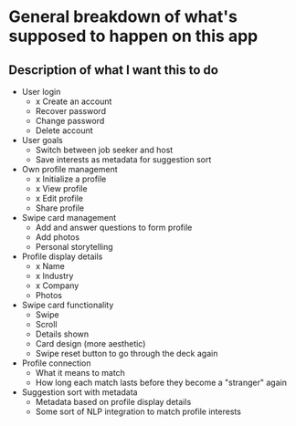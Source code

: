 # General breakdown of what's supposed to happen on this app

## Description of what I want this to do

* User login
    * x Create an account
    * Recover password
    * Change password
    * Delete account
* User goals
    * Switch between job seeker and host
    * Save interests as metadata for suggestion sort
* Own profile management
    * x Initialize a profile
    * x View profile
    * x Edit profile
    * Share profile
* Swipe card management
    * Add and answer questions to form profile
    * Add photos
    * Personal storytelling
* Profile display details
    * x Name
    * x Industry
    * x Company
    * Photos
* Swipe card functionality
    * Swipe
    * Scroll
    * Details shown
    * Card design (more aesthetic)
    * Swipe reset button to go through the deck again
* Profile connection
    * What it means to match
    * How long each match lasts before they become a "stranger" again
* Suggestion sort with metadata
    * Metadata based on profile display details
    * Some sort of NLP integration to match profile interests